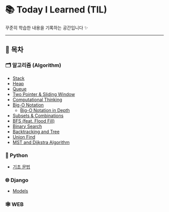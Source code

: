 # 📚 Today I Learned (TIL)

꾸준히 학습한 내용을 기록하는 공간입니다 ✨

---

## 📌 목차

### 🗂️ 알고리즘 (Algorithm)

-   [Stack](Algorithm/Stack.md)
-   [Heap](Algorithm/Heap.md)
-   [Queue](Algorithm/Queue.md)
-   [Two Pointer & Sliding Window](Algorithm/Two_pointer_Algorithm_and_Window_Sliding.md)
-   [Computational Thinking](Algorithm/Computational_thinking.md)
-   [Big-O Notation](Algorithm/Big-O_notation.md)
    -   [Big-O Notation in Depth](Algorithm/Big-O_notation_in_depth.md)
-   [Subsets & Combinations](Algorithm/Subsets&Combinations.md)
-   [BFS (feat. Flood Fill)](Algorithm/bfs_(feat_flood_fill).md)
-   [Binary Search](Algorithm/binary_search.md)
-   [Backtracking and Tree](Algorithm/Backtracking&Tree.md)
-   [Union Find](Algorithm/Union_find.md)
-   [MST and Dijkstra Algorithm](Algorithm/MST_Dijkstra.md)

### 🐍 Python

-   [기초 문법](Python/Basic_Syntax.md)

### 🌐 Django

-   [Models](Django/Models.md)

### 🕸️ WEB
